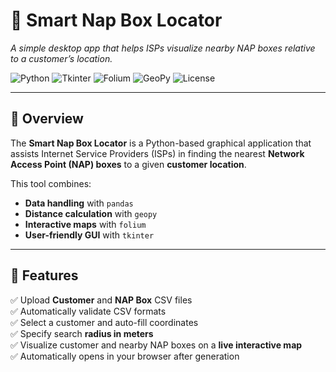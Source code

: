 # 🧭 Smart Nap Box Locator  
*A simple desktop app that helps ISPs visualize nearby NAP boxes relative to a customer’s location.*

![Python](https://img.shields.io/badge/Python-3.10+-blue?logo=python)
![Tkinter](https://img.shields.io/badge/GUI-Tkinter-ff69b4?logo=python)
![Folium](https://img.shields.io/badge/Map-Folium-success?logo=leaflet)
![GeoPy](https://img.shields.io/badge/Distance-GeoPy-orange)
![License](https://img.shields.io/badge/License-MIT-lightgrey)

---

## 🌟 Overview
The **Smart Nap Box Locator** is a Python-based graphical application that assists Internet Service Providers (ISPs) in finding the nearest **Network Access Point (NAP) boxes** to a given **customer location**.

This tool combines:
- **Data handling** with `pandas`
- **Distance calculation** with `geopy`
- **Interactive maps** with `folium`
- **User-friendly GUI** with `tkinter`

---

## 🧩 Features
✅ Upload **Customer** and **NAP Box** CSV files  
✅ Automatically validate CSV formats  
✅ Select a customer and auto-fill coordinates  
✅ Specify search **radius in meters**  
✅ Visualize customer and nearby NAP boxes on a **live interactive map**  
✅ Automatically opens in your browser after generation  
